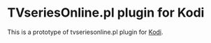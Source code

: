TVseriesOnline.pl plugin for Kodi
=================================

This is a prototype of tvseriesonline.pl plugin for [Kodi](http://kodi.tv/).
